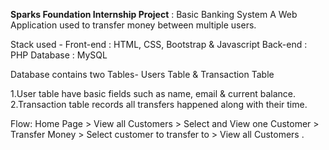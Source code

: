 <b>Sparks Foundation Internship Project</b> : Basic Banking System
A Web Application used to transfer money between multiple users.

Stack used - Front-end : HTML, CSS, Bootstrap & Javascript Back-end : PHP Database : MySQL

Database contains two Tables- Users Table & Transaction Table

1.User table have basic fields such as name, email & current balance.
2.Transaction table records all transfers happened along with their time.

Flow: Home Page > View all Customers > Select and View one
Customer > Transfer Money > Select customer to transfer to >
View all Customers .
